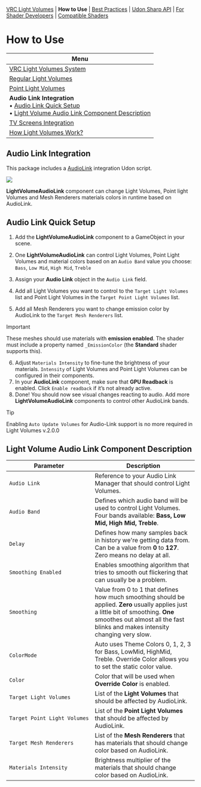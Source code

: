 [VRC Light Volumes](../README.md) | **How to Use** | [Best Practices](../Documentation/BestPractices.md) | [Udon Sharp API](../Documentation/UdonSharpAPI.md) | [For Shader Developers](../Documentation/ForShaderDevelopers.md) | [Compatible Shaders](../Documentation/CompatibleShaders.md)

# How to Use

| Menu |
| ---|
|[VRC Light Volumes System](../Documentation/HowToUse.md)|
|[Regular Light Volumes](../Documentation/HowToUse_RegularLightVolumes.md)|
| [Point Light Volumes](../Documentation/HowToUse_PointLightVolumes.md)|
| **Audio Link Integration**<br />• [Audio Link Quick Setup](#Audio-Link-Quick-Setup)<br />• [Light Volume Audio Link Component Description](#Light-Volume-Audio-Link-Component-Description) |
|[TV Screens Integration](../Documentation/HowToUse_TVScreensIntegration.md)|
|[How Light Volumes Work?](../Documentation/HowToUse_HowItWorks.md)|

## Audio Link Integration

This package includes a [AudioLink](https://github.com/llealloo/audiolink/) integration Udon script. 

![](../Documentation/Preview_14.gif)

**LightVolumeAudioLink** component can change Light Volumes, Point light Volumes and Mesh Renderers materials colors in runtime based on AudioLink.

## Audio Link Quick Setup

1. Add the **LightVolumeAudioLink** component to a GameObject in your scene.

2. One **LightVolumeAudioLink** can control Light Volumes, Point Light Volumes and material colors based on an `Audio Band` value you choose: `Bass`, `Low Mid`, `High Mid`, `Treble`

3. Assign your **Audio Link** object in the `Audio Link` field.

4. Add all Light Volumes you want to control to the `Target Light Volumes` list and Point Light Volumes in the `Target Point Light Volumes` list.

5. Add all Mesh Renderers you want to change emission color by AudioLink to the `Target Mesh Renderers` list.

> [!IMPORTANT]
> These meshes should use materials with **emission enabled**. The shader must include a property named `_EmissionColor` (the **Standard** shader supports this).

6. Adjust `Materials Intensity` to fine-tune the brightness of your materials. `Intensity` of Light Volumes and Point Light Volumes can be configured in their components.
7. In your **AudioLink** component, make sure that **GPU Readback** is enabled. Click `Enable readback` if it’s not already active.
8. Done! You should now see visual changes reacting to audio.
   Add more **LightVolumeAudioLink** components to control other AudioLink bands.

>[!TIP]
>Enabling `Auto Update Volumes` for Audio-Link support is no more required in Light Volumes v.2.0.0

## Light Volume Audio Link Component Description

| Parameter | Description |
| --- | --- |
|`Audio Link` | Reference to your Audio Link Manager that should control Light Volumes.|
|`Audio Band` | Defines which audio band will be used to control Light Volumes. Four bands available: **Bass, Low Mid, High Mid, Treble**.|
|`Delay` | Defines how many samples back in history we're getting data from. Can be a value from **0** to **127**. Zero means no delay at all.|
|`Smoothing Enabled` | Enables smoothing algorithm that tries to smooth out flickering that can usually be a problem.|
|`Smoothing` | Value from 0 to 1 that defines how much smoothing should be applied. **Zero** usually applies just a little bit of smoothing. **One** smoothes out almost all the fast blinks and makes intensity changing very slow.|
|`ColorMode` | Auto uses Theme Colors 0, 1, 2, 3 for Bass, LowMid, HighMid, Treble. Override Color allows you to set the static color value. |
|`Color` | Color that will be used when **Override Color** is enabled.|
|`Target Light Volumes` | List of the **Light Volumes** that should be affected by AudioLink.|
|`Target Point Light Volumes` | List of the **Point Light Volumes** that should be affected by AudioLink.|
|`Target Mesh Renderers` | List of the **Mesh Renderers** that has materials that should change color based on AudioLink.|
|`Materials Intensity` | Brightness multiplier of the materials that should change color based on AudioLink.|
